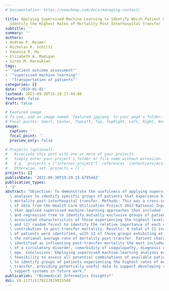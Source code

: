 ```yaml
---
# Documentation: https://wowchemy.com/docs/managing-content/

title: Applying Supervised Machine Learning to Identify Which Patient Characteristics
  Identify the Highest Rates of Mortality Post-Interhospital Transfer
subtitle: ''
summary: ''
authors:
- Andrew P. Reimer
- Nicholas K. Schiltz
- Vanessa P. Ho
- Elizabeth A. Madigan
- Siran M. Koroukian
tags:
- '"patient outcome assessment"'
- '"supervised machine learning"'
- '"Transportation of patients"'
categories: []
date: '2019-01-01'
lastmod: 2021-09-30T15:29:17-04:00
featured: false
draft: false

# Featured image
# To use, add an image named `featured.jpg/png` to your page's folder.
# Focal points: Smart, Center, TopLeft, Top, TopRight, Left, Right, BottomLeft, Bottom, BottomRight.
image:
  caption: ''
  focal_point: ''
  preview_only: false

# Projects (optional).
#   Associate this post with one or more of your projects.
#   Simply enter your project's folder or file name without extension.
#   E.g. `projects = ["internal-project"]` references `content/project/deep-learning/index.md`.
#   Otherwise, set `projects = []`.
projects: []
publishDate: '2021-09-30T19:29:15.670544Z'
publication_types:
- '2'
abstract: "Objective: To demonstrate the usefulness of applying supervised machine-learning\
  \ analyses to identify specific groups of patients that experience high levels of\
  \ mortality post-interhospital transfer. Methods: This was a cross-sectional analysis\
  \ of data from the Health Care Utilization Project 2013 National Inpatient Sample,\
  \ that applied supervised machine-learning approaches that included (1) classification\
  \ and regression tree to identify mutually exclusive groups of patients and their\
  \ associated characteristics of those experiencing the highest levels of mortality\
  \ and (2) random forest to identify the relative importance of each characteristic's\
  \ contribution to post-transfer mortality. Results: A total of 21 independent groups\
  \ of patients were identified, with 13 of those groups exhibiting at least double\
  \ the national average rate of mortality post-transfer. Patient characteristics\
  \ identified as influencing post-transfer mortality the most included: diagnosis\
  \ of a circulatory disorder, comorbidity of coagulopathy, diagnosis of cancer, and\
  \ age. Conclusions: Employing supervised machine-learning analyses enabled the computational\
  \ feasibility to assess all potential combinations of available patient characteristics\
  \ to identify groups of patients experiencing the highest rates of mortality post-interhospital\
  \ transfer, providing potentially useful data to support developing clinical decision\
  \ support systems in future work."
publication: '*Biomedical Informatics Insights*'
doi: 10.1177/1178222619835548
---
```

